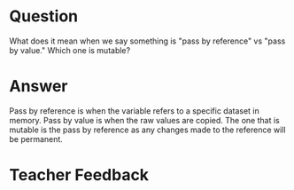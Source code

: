 # Question

What does it mean when we say something is "pass by reference" vs "pass by value." Which one is mutable?

# Answer

Pass by reference is when the variable refers to a specific dataset in memory. Pass by value is when the raw values are copied. The one that is mutable is the pass by reference as any changes made to the reference will be permanent.

# Teacher Feedback
